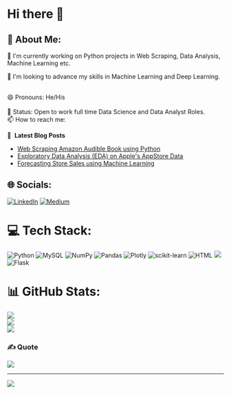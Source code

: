 # Hi there 👋
## 💫 About Me:

🔭 I'm currently working on Python projects in Web Scraping, Data Analysis, Machine Learning etc. 

🚀 I'm looking to advance my skills in Machine Learning and Deep Learning. 

<br> 😄 Pronouns: He/His<br>
<br> 🎯 Status: Open to work full time Data Science and Data Analyst Roles. 
<br> 📫 How to reach me: 

📕 &nbsp;**Latest Blog Posts**
<!-- BLOG-POST-LIST:START -->
- [Web Scraping Amazon Audible Book using Python](https://medium.com/jovianml/scraping-audible-books-using-python-29f47788da2a)
- [Exploratory Data Analysis (EDA) on Apple's AppStore Data](https://medium.com/jovianml/eda-apples-appstore-2008-2021-c82eb27e7034)
- [Forecasting Store Sales using Machine Learning](https://jovian.ai/pratulofficialthings/store-sales-time-series-forecasting)
<!-- BLOG-POST-LIST:END -->


## 🌐 Socials:
[![LinkedIn](https://img.shields.io/badge/LinkedIn-%230077B5.svg?logo=linkedin&logoColor=white)](https://www.linkedin.com/in/pratulot/) [![Medium](https://img.shields.io/badge/Medium-12100E?logo=medium&logoColor=white)](https://medium.com/@pratulofficialthings)

# 💻 Tech Stack:
![Python](https://img.shields.io/badge/python-3670A0?style=flat&logo=python&logoColor=ffdd54) ![MySQL](https://img.shields.io/badge/mysql-%2300f.svg?style=flat&logo=mysql&logoColor=white) ![NumPy](https://img.shields.io/badge/numpy-%23013243.svg?style=flat&logo=numpy&logoColor=white) ![Pandas](https://img.shields.io/badge/pandas-%23150458.svg?style=flat&logo=pandas&logoColor=white) ![Plotly](https://img.shields.io/badge/Plotly-%233F4F75.svg?style=flat&logo=plotly&logoColor=white) ![scikit-learn](https://img.shields.io/badge/scikit--learn-%23F7931E.svg?style=flat&logo=scikit-learn&logoColor=white) ![HTML](https://img.shields.io/badge/HTML-3670A0?style=flat&logo=html5&logoColor=E34F26) ![](https://img.shields.io/badge/CSS-f57d04?style=flat&logo=css3&logoColor=1572B6) ![Flask](https://img.shields.io/badge/flask-%23000.svg?style=flat&logo=flask&logoColor=white)

# 📊 GitHub Stats:
![](https://github-readme-stats.vercel.app/api?username=pratulot&theme=dark&hide_border=false&include_all_commits=false&count_private=false)<br/>
![](https://github-readme-streak-stats.herokuapp.com/?user=pratulot&theme=dark&hide_border=false)<br/>
![](https://github-readme-stats.vercel.app/api/top-langs/?username=pratulot&theme=dark&hide_border=false&include_all_commits=false&count_private=false&layout=compact)

### ✍️ Quote
![](https://quotes-github-readme.vercel.app/api?type=horizontal&theme=dark)

---
[![](https://visitcount.itsvg.in/api?id=pratulot&icon=0&color=0)](https://visitcount.itsvg.in)


<!--
**pratulot/pratulot** is a ✨ _special_ ✨ repository because its `README.md` (this file) appears on your GitHub profile.

Here are some ideas to get you started:

-  I’m currently working on ...
- 🌱 I’m currently learning ...
- 👯 I’m looking to collaborate on ...
- 🤔 I’m looking for help with ...
- 💬 Ask me about ...

- 😄 Pronouns: ...
- ⚡ Fun fact: ...
-->
